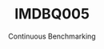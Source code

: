 ---
layout: default
title: IMDBQ005
subtitle: Continuous Benchmarking
selected: IMDB
expanded: Benchmarking
benchmark: /individual_results/IMDBQ005.html
---